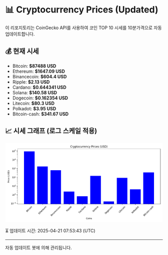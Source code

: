 
# 📊 Cryptocurrency Prices (Updated)

이 리포지토리는 CoinGecko API를 사용하여 코인 TOP 10 시세를 10분가격으로 자동 업데이트합니다.

## 💰 현재 시세
- Bitcoin: **$87488 USD**
- Ethereum: **$1647.09 USD**
- Binancecoin: **$604.4 USD**
- Ripple: **$2.13 USD**
- Cardano: **$0.644341 USD**
- Solana: **$140.58 USD**
- Dogecoin: **$0.162354 USD**
- Litecoin: **$80.3 USD**
- Polkadot: **$3.95 USD**
- Bitcoin-cash: **$341.67 USD**

## 📈 시세 그래프 (로그 스케일 적용)
![Crypto Prices](crypto_prices.png)

⏳ 업데이트 시간: 2025-04-21 07:53:43 (UTC)

---
자동 업데이트 봇에 의해 관리됩니다.
